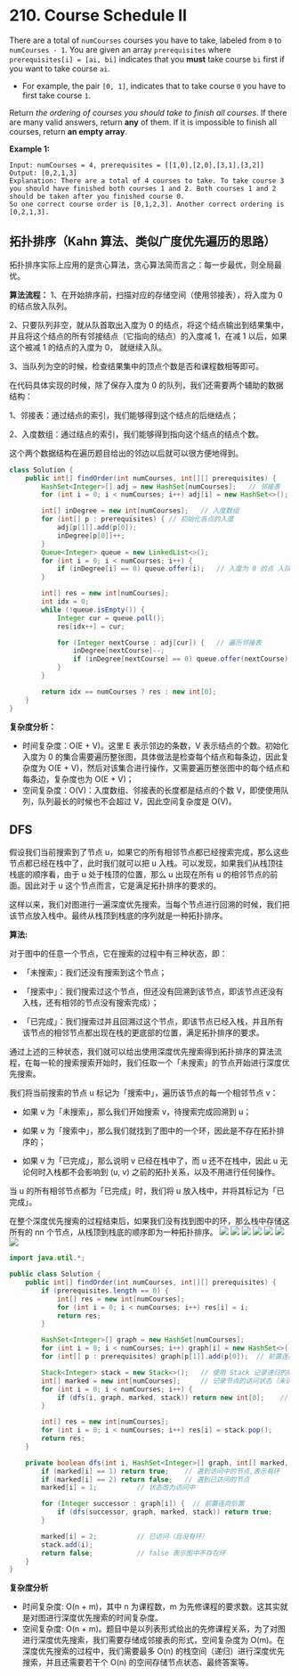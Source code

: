 # 210. Course Schedule II

There are a total of `numCourses` courses you have to take, labeled from `0` to `numCourses - 1`. You are given an array `prerequisites` where `prerequisites[i] = [ai, bi]` indicates that you **must** take course `bi` first if you want to take course `ai`.

- For example, the pair `[0, 1]`, indicates that to take course `0` you have to first take course `1`.

Return *the ordering of courses you should take to finish all courses*. If there are many valid answers, return **any** of them. If it is impossible to finish all courses, return **an empty array**.

 

**Example 1:**

```
Input: numCourses = 4, prerequisites = [[1,0],[2,0],[3,1],[3,2]]
Output: [0,2,1,3]
Explanation: There are a total of 4 courses to take. To take course 3 you should have finished both courses 1 and 2. Both courses 1 and 2 should be taken after you finished course 0.
So one correct course order is [0,1,2,3]. Another correct ordering is [0,2,1,3].
```



## 拓扑排序（Kahn 算法、类似广度优先遍历的思路）

拓扑排序实际上应用的是贪心算法，贪心算法简而言之：每一步最优，则全局最优。

**算法流程：**
1、在开始排序前，扫描对应的存储空间（使用邻接表），将入度为 0 的结点放入队列。

2、只要队列非空，就从队首取出入度为 0 的结点，将这个结点输出到结果集中，并且将这个结点的所有邻接结点（它指向的结点）的入度减 1，在减 1 以后，如果这个被减 1 的结点的入度为 0， 就继续入队。

3、当队列为空的时候，检查结果集中的顶点个数是否和课程数相等即可。

在代码具体实现的时候，除了保存入度为 0 的队列，我们还需要两个辅助的数据结构：

1、邻接表：通过结点的索引，我们能够得到这个结点的后继结点；

2、入度数组：通过结点的索引，我们能够得到指向这个结点的结点个数。

这个两个数据结构在遍历题目给出的邻边以后就可以很方便地得到。

```java
class Solution {
    public int[] findOrder(int numCourses, int[][] prerequisites) {
        HashSet<Integer>[] adj = new HashSet[numCourses];	// 邻接表
        for (int i = 0; i < numCourses; i++) adj[i] = new HashSet<>();

        int[] inDegree = new int[numCourses];   // 入度数组
        for (int[] p : prerequisites) { // 初始化各点的入度
            adj[p[1]].add(p[0]);
            inDegree[p[0]]++;
        }
        Queue<Integer> queue = new LinkedList<>();
        for (int i = 0; i < numCourses; i++) {
            if (inDegree[i] == 0) queue.offer(i);	// 入度为 0 的点 入队列
        }

        int[] res = new int[numCourses];
        int idx = 0;
        while (!queue.isEmpty()) {
            Integer cur = queue.poll();
            res[idx++] = cur;

            for (Integer nextCourse : adj[cur]) {	// 遍历邻接表
                inDegree[nextCourse]--;
                if (inDegree[nextCourse] == 0) queue.offer(nextCourse);
            }
        }

        return idx == numCourses ? res : new int[0];
    }
}
```
**复杂度分析：**
- 时间复杂度：O(E + V)。这里 E 表示邻边的条数，V 表示结点的个数。初始化入度为 0 的集合需要遍历整张图，具体做法是检查每个结点和每条边，因此复杂度为 O(E + V)，然后对该集合进行操作，又需要遍历整张图中的每个结点和每条边，复杂度也为 O(E + V)；
- 空间复杂度：O(V)：入度数组、邻接表的长度都是结点的个数 V，即使使用队列，队列最长的时候也不会超过 V，因此空间复杂度是 O(V)。



## DFS

假设我们当前搜索到了节点 u，如果它的所有相邻节点都已经搜索完成，那么这些节点都已经在栈中了，此时我们就可以把 u 入栈。可以发现，如果我们从栈顶往栈底的顺序看，由于 u 处于栈顶的位置，那么 u 出现在所有 u 的相邻节点的前面。因此对于 u 这个节点而言，它是满足拓扑排序的要求的。

这样以来，我们对图进行一遍深度优先搜索。当每个节点进行回溯的时候，我们把该节点放入栈中。最终从栈顶到栈底的序列就是一种拓扑排序。

**算法:**

对于图中的任意一个节点，它在搜索的过程中有三种状态，即：

- 「未搜索」：我们还没有搜索到这个节点；

- 「搜索中」：我们搜索过这个节点，但还没有回溯到该节点，即该节点还没有入栈，还有相邻的节点没有搜索完成）；

- 「已完成」：我们搜索过并且回溯过这个节点，即该节点已经入栈，并且所有该节点的相邻节点都出现在栈的更底部的位置，满足拓扑排序的要求。

通过上述的三种状态，我们就可以给出使用深度优先搜索得到拓扑排序的算法流程，在每一轮的搜索搜索开始时，我们任取一个「未搜索」的节点开始进行深度优先搜索。

我们将当前搜索的节点 u 标记为「搜索中」，遍历该节点的每一个相邻节点 v：

- 如果 v 为「未搜索」，那么我们开始搜索 v，待搜索完成回溯到 u；

- 如果 v 为「搜索中」，那么我们就找到了图中的一个环，因此是不存在拓扑排序的；

- 如果 v 为「已完成」，那么说明 v 已经在栈中了，而 u 还不在栈中，因此 u 无论何时入栈都不会影响到 (u, v) 之前的拓扑关系，以及不用进行任何操作。

当 u 的所有相邻节点都为「已完成」时，我们将 u 放入栈中，并将其标记为「已完成」。

在整个深度优先搜索的过程结束后，如果我们没有找到图中的环，那么栈中存储这所有的 nn 个节点，从栈顶到栈底的顺序即为一种拓扑排序。
![](pic/Course_Schedule_II01.png)
![](pic/Course_Schedule_II02.png)
![](pic/Course_Schedule_II03.png)
![](pic/Course_Schedule_II04.png)
![](pic/Course_Schedule_II05.png)
![](pic/Course_Schedule_II06.png)
![](pic/Course_Schedule_II07.png)


```java
import java.util.*;

public class Solution {
    public int[] findOrder(int numCourses, int[][] prerequisites) {
        if (prerequisites.length == 0) {
            int[] res = new int[numCourses];
            for (int i = 0; i < numCourses; i++) res[i] = i;
            return res;
        }

        HashSet<Integer>[] graph = new HashSet[numCourses];
        for (int i = 0; i < numCourses; i++) graph[i] = new HashSet<>();
        for (int[] p : prerequisites) graph[p[1]].add(p[0]);  // 前置连向后置

        Stack<Integer> stack = new Stack<>();   // 使用 Stack 记录递归的顺序
        int[] marked = new int[numCourses];     // 记录节点的访问状态（未访问_0，访问中_1，已访问_2）
        for (int i = 0; i < numCourses; i++) {
            if (dfs(i, graph, marked, stack)) return new int[0];    // 存在环，课程不能完成
        }

        int[] res = new int[numCourses];
        for (int i = 0; i < numCourses; i++) res[i] = stack.pop();
        return res;
    }

    private boolean dfs(int i, HashSet<Integer>[] graph, int[] marked, Stack<Integer> stack) {
        if (marked[i] == 1) return true;	// 遇到访问中的节点,表示有环
        if (marked[i] == 2) return false;	// 遇到已访问的节点
        marked[i] = 1;          // 状态改为访问中

        for (Integer successor : graph[i]) {  // 前置连向后置
            if (dfs(successor, graph, marked, stack)) return true;
        }

        marked[i] = 2;          // 已访问（且没有环）
        stack.add(i);
        return false;           // false 表示图中不存在环
    }
}
```
**复杂度分析**
- 时间复杂度: O(n + m)，其中 n 为课程数，m 为先修课程的要求数。这其实就是对图进行深度优先搜索的时间复杂度。
- 空间复杂度: O(n + m)。题目中是以列表形式给出的先修课程关系，为了对图进行深度优先搜索，我们需要存储成邻接表的形式，空间复杂度为 O(m)。在深度优先搜索的过程中，我们需要最多 O(n) 的栈空间（递归）进行深度优先搜索，并且还需要若干个 O(n) 的空间存储节点状态、最终答案等。
